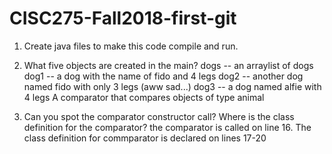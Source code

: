 # CISC275-Fall2018-first-git
1. Create java files to make this code compile and run.
   
2. What five objects are created in the main?
    dogs -- an arraylist of dogs
    dog1 -- a dog with the name of fido and 4 legs
    dog2 -- another dog named fido with only 3 legs (aww sad...)
    dog3 -- a dog named alfie with 4 legs
    A comparator that compares objects of type animal
3. Can you spot the comparator constructor call? Where is the class definition for the comparator?
    the comparator is called on line 16. The class definition for commparator is declared on lines 17-20
